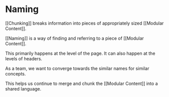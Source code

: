 # Naming

[[Chunking]] breaks information into pieces of appropriately sized [[Modular Content]].

[[Naming]] is a way of finding and referring to a piece of [[Modular Content]]. 

This primarily happens at the level of the page. It can also happen at the levels of headers. 

As a team, we want to converge towards the similar names for similar concepts. 

This helps us continue to merge and chunk the [[Modular Content]] into a shared language. 